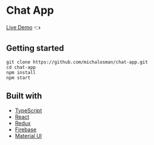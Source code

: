 # Chat App

[Live Demo](https://michalosman.github.io/chat-app/) :point_left:

## Getting started

```
git clone https://github.com/michalosman/chat-app.git
cd chat-app
npm install
npm start
```

## Built with

- [TypeScript](https://www.typescriptlang.org/)
- [React](https://reactjs.org/)
- [Redux](https://redux.js.org/)
- [Firebase](https://firebase.google.com/)
- [Material UI](https://material-ui.com/)
